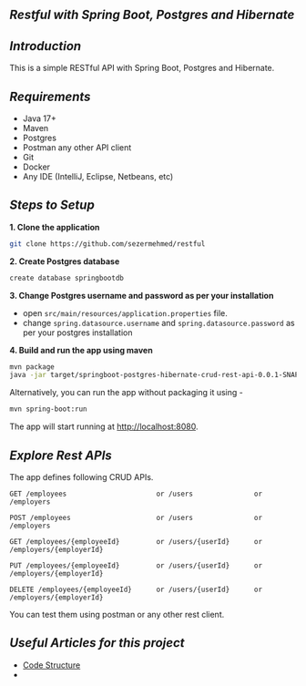 ##  *Restful with Spring Boot, Postgres and  Hibernate*

##  *Introduction*
 
This is a simple RESTful API with Spring Boot, Postgres and Hibernate.

##  *Requirements*

* Java 17+
* Maven
* Postgres
* Postman any other API client
* Git
* Docker
* Any IDE (IntelliJ, Eclipse, Netbeans, etc)
##  *Steps to Setup*

**1. Clone the application**

```bash
git clone https://github.com/sezermehmed/restful
```

**2. Create Postgres database**

```bash
create database springbootdb
```

**3. Change Postgres username and password as per your installation**

+ open `src/main/resources/application.properties` file.
+ change `spring.datasource.username` and `spring.datasource.password` as per your postgres installation

**4. Build and run the app using maven**

```bash
mvn package
java -jar target/springboot-postgres-hibernate-crud-rest-api-0.0.1-SNAPSHOT.jar
```

Alternatively, you can run the app without packaging it using -

```bash
mvn spring-boot:run
```

The app will start running at <http://localhost:8080>.

##  *Explore Rest APIs*

The app defines following CRUD APIs.

    GET /employees                      or /users               or /employers
    
    POST /employees                     or /users               or /employers
    
    GET /employees/{employeeId}         or /users/{userId}      or /employers/{employerId}
    
    PUT /employees/{employeeId}         or /users/{userId}      or /employers/{employerId}
    
    DELETE /employees/{employeeId}      or /users/{userId}      or /employers/{employerId}

You can test them using postman or any other rest client.

##  *Useful Articles for this project*

* [Code Structure](https://www.geeksforgeeks.org/spring-boot-code-structure/)
* 



